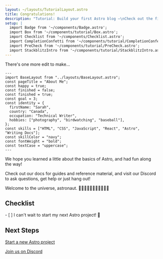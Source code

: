 ```yaml
---
layout: ~/layouts/TutorialLayout.astro
title: Congratulations!
description: "Tutorial: Build your first Astro blog —\nCheck out the final version of your project and find out what’s next with Astro!"
setup: |
  import Badge from '~/components/Badge.astro';
  import Box from '~/components/tutorial/Box.astro';
  import Checklist from '~/components/Checklist.astro';
  import CompletionConfetti from '~/components/tutorial/CompletionConfetti.astro';
  import PreCheck from '~/components/tutorial/PreCheck.astro';
  import StackblitzIntro from '~/components/tutorial/StackblitzIntro.astro';
---
```

There's one more edit to make...

```astro title="src/pages/about.astro" del={5} ins={6}
---
import BaseLayout from "../layouts/BaseLayout.astro";
const pageTitle = "About Me";
const happy = true;
const finished = false;
const finished = true;
const goal = 3;
const identity = {
  firstName: "Sarah",
  country: "Canada",
  occupation: "Technical Writer",
  hobbies: ["photography", "birdwatching", "baseball"],
};
const skills = ["HTML", "CSS", "JavaScript", "React", "Astro", "Writing Docs"];
const skillColor = "navy";
const fontWeight = "bold";
const textCase = "uppercase";
---
```

We hope you learned a little about the basics of Astro, and had fun along the way!

<StackblitzIntro tree="withastro/blog-tutorial-demo/tree/complete" compact />

Check out our docs for guides and reference material, and visit our Discord to ask questions, get help or just hang out!

Welcome to the universe, astronaut. 👩🏼‍🚀👨🏿‍🚀🧑‍🚀👩🏾‍🚀

<Box icon="check-list">

## Checklist

<Checklist>
- [ ] I can't wait to start my next Astro project! 🚀
</Checklist>
</Box>

## Next Steps

[Start a new Astro project](/en/getting-started/)

[Join us on Discord](https://astro.build/chat)

<CompletionConfetti />

